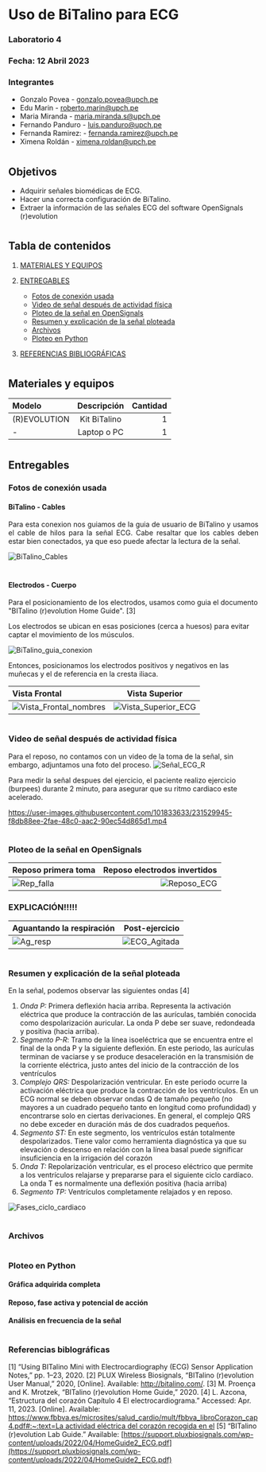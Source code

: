 # Uso de BiTalino para ECG

### Laboratorio 4

### Fecha: 12 Abril 2023

### Integrantes
* Gonzalo Povea - gonzalo.povea@upch.pe
* Edu Marin - roberto.marin@upch.pe
* Maria Miranda - maria.miranda.s@upch.pe
* Fernando Panduro - luis.panduro@upch.pe 
* Fernanda Ramirez: - fernanda.ramirez@upch.pe
* Ximena Roldán - ximena.roldan@upch.pe
 
#
## Objetivos
* Adquirir señales biomédicas de ECG.
* Hacer una correcta configuración de BiTalino.
* Extraer la información de las señales ECG del software OpenSignals (r)evolution

#

## Tabla de contenidos

1. [MATERIALES Y EQUIPOS](https://github.com/EduMV/ISB-G3/blob/main/Documentaci%C3%B3n/L4%20BiTalino%20ECG/L4_ECG.md#materiales-y-equipos)

2. [ENTREGABLES](https://github.com/EduMV/ISB-G3/blob/main/Documentaci%C3%B3n/L4%20BiTalino%20ECG/L4_ECG.md#entregables)

    * [Fotos de conexión usada](https://github.com/EduMV/ISB-G3/blob/main/Documentaci%C3%B3n/L4%20BiTalino%20ECG/L4_ECG.md#fotos-de-conexi%C3%B3n-usada)
    * [Video de señal después de actividad física](https://github.com/EduMV/ISB-G3/blob/main/Documentaci%C3%B3n/L4%20BiTalino%20ECG/L4_ECG.md#video-de-se%C3%B1al-en-silencio-el%C3%A9ctrico-o-reposo)
    * [Ploteo de la señal en OpenSignals](https://github.com/EduMV/ISB-G3/blob/main/Documentaci%C3%B3n/L4%20BiTalino%20ECG/L4_ECG.md#ploteo-de-la-se%C3%B1al-en-opensignals)
    * [Resumen y explicación de la señal ploteada](https://github.com/EduMV/ISB-G3/blob/main/Documentaci%C3%B3n/L4%20BiTalino%20ECG/L4_ECG.md#resumen-y-explicaci%C3%B3n-de-la-se%C3%B1al-ploteada)
    * [Archivos](https://github.com/EduMV/ISB-G3/blob/main/Documentaci%C3%B3n/L4%20BiTalino%20ECG/L4_ECG.md#archivos)
    * [Ploteo en Python](https://github.com/EduMV/ISB-G3/blob/main/Documentaci%C3%B3n/L4%20BiTalino%20ECG/L4_ECG.md#ploteo-en-python)

3. [REFERENCIAS BIBLIOGRÁFICAS](https://github.com/EduMV/ISB-G3/blob/main/Documentaci%C3%B3n/L4%20BiTalino%20ECG/L4_ECG.md#referencias-biblogr%C3%A1ficas)

#
## Materiales y equipos

| Modelo | Descripción | Cantidad |
| :---         |     :---:      |          ---: |
| (R)EVOLUTION   | Kit BiTalino     | 1    |
| -     | Laptop o PC       | 1      |

#
## Entregables


### Fotos de conexión usada

#### BiTalino - Cables
<p align="justify">Para esta conexion nos guiamos de la guia de usuario de BiTalino y usamos el cable de hilos para la señal ECG.
Cabe resaltar que los cables deben estar bien conectados, ya que eso puede afectar la lectura de la señal. </p>

![BiTalino_Cables](https://user-images.githubusercontent.com/101833633/231526748-466001e1-cd68-4bbe-9241-2360801a1a27.jpg)



#
#### Electrodos - Cuerpo

Para el posicionamiento de los electrodos, usamos como guia el documento "BITalino (r)evolution Home Guide". [3]

Los electrodos se ubican en esas posiciones (cerca a huesos) para evitar captar el movimiento de los músculos.

![BiTalino_guia_conexion](https://user-images.githubusercontent.com/101833633/231528251-4b7a1e8a-0da4-4af1-9bdc-7c9ee8793f3b.png)

Entonces, posicionamos los electrodos positivos y negativos en las muñecas y el de referencia en la cresta iliaca.

|   Vista Frontal | Vista Superior |
| :---         |     :---:      |
|  ![Vista_Frontal_nombres](https://user-images.githubusercontent.com/101833633/231528863-8773ec5a-b523-4d4f-a9d1-9a6be0dde8bc.jpg)  |    ![Vista_Superior_ECG](https://user-images.githubusercontent.com/101833633/231528901-c54d7486-4f94-4764-a065-ddda56eddc25.jpg)  |
    


#
### Video de señal después de actividad física

Para el reposo, no contamos con un video de la toma de la señal, sin embargo, adjuntamos una foto del proceso.
![Señal_ECG_R](https://user-images.githubusercontent.com/101833633/231530311-87a5de4a-0d3a-488f-9e4f-16aca5d80480.jpg)


Para medir la señal despues del ejercicio, el paciente realizo ejercicio (burpees) durante 2 minuto, para asegurar que su ritmo cardiaco este acelerado.

https://user-images.githubusercontent.com/101833633/231529945-f8db88ee-2fae-48c0-aac2-90ec54d865d1.mp4



#



#
### Ploteo de la señal en OpenSignals
| Reposo primera toma | Reposo electrodos invertidos |
| :---         |       ---: |
| ![Rep_falla](https://user-images.githubusercontent.com/101833633/231533739-022c6741-6cc5-4309-8258-fc8a4b1ff357.jpg) | ![Reposo_ECG](https://user-images.githubusercontent.com/101833633/231533781-911559ac-7d96-4235-8a32-348fbe3f9d1b.jpg) 

### EXPLICACIÓN!!!!!

   
|      Aguantando la respiración | Post-ejercicio     |
| :---         |       ---: |
| ![Ag_resp](https://user-images.githubusercontent.com/101833633/231534957-fcd76388-b02a-4ffb-8795-9f750b401bcc.jpg) |![ECG_Agitada](https://user-images.githubusercontent.com/101833633/231535010-576ecdef-6f97-46ee-9f36-c5799d104a89.jpg)  |

   
#
### Resumen y explicación de la señal ploteada
En la señal, podemos observar las siguientes ondas [4]

1. *Onda P:* Primera deflexión hacia arriba. Representa la activación eléctrica que produce la contracción de las aurículas, también conocida como despolarización auricular. La onda P debe ser suave, redondeada y positiva (hacia arriba).
2. *Segmento P-R*: Tramo de la línea isoeléctrica que se encuentra entre el final de la onda P y la siguiente deflexión. En este periodo, las aurículas terminan de vaciarse y se produce desaceleración en la transmisión de la corriente eléctrica, justo antes del inicio de la contracción de los ventrículos
3. *Complejo QRS:* Despolarización ventricular. En este periodo ocurre la activación eléctrica que produce la contracción de los ventrículos. En un ECG normal se deben observar ondas Q de tamaño pequeño (no mayores a un cuadrado pequeño tanto en longitud como profundidad) y encontrarse solo en ciertas derivaciones. En general, el complejo QRS no debe exceder en duración más de dos cuadrados pequeños.
4. *Segmento ST:* En este segmento, los ventrículos están totalmente despolarizados. Tiene valor como herramienta diagnóstica ya que su elevación o descenso en relación con la línea basal puede significar insuficiencia en la irrigación del corazón
5. *Onda T:* Repolarización ventricular, es el proceso eléctrico que permite a los ventrículos relajarse y prepararse para el siguiente ciclo cardíaco. La onda T es normalmente una deflexión positiva (hacia arriba)
6. *Segmento TP:* Ventrículos completamente relajados y en reposo.


![Fases_ciclo_cardiaco](https://user-images.githubusercontent.com/89672526/231572623-14b1062d-7c16-4698-a4f1-126b2e973a98.jpeg)


#
### Archivos


#
### Ploteo en Python
#### Gráfica adquirida completa

#### Reposo, fase activa y potencial de acción


#### Análisis en frecuencia de la señal


#
### Referencias biblográficas
[1] “Using BITalino Mini with Electrocardiography (ECG) Sensor Application Notes,” pp. 1–23, 2020.
[2] PLUX Wireless Biosignals, “BITalino (r)evolution User Manual,” 2020, [Online]. Available: http://bitalino.com/.
[3] M. Proença and K. Mrotzek, “BITalino (r)evolution Home Guide,” 2020.
[4] L. Azcona, “Estructura del corazón Capítulo 4 El electrocardiograma.” Accessed: Apr. 11, 2023. [Online]. Available: [https://www.fbbva.es/microsites/salud_cardio/mult/fbbva_libroCorazon_cap4.pdf#:~:text=La actividad eléctrica del corazón recogida en el](https://www.fbbva.es/microsites/salud_cardio/mult/fbbva_libroCorazon_cap4.pdf#:~:text=La%20actividad%20el%C3%A9ctrica%20del%20coraz%C3%B3n%20recogida%20en%20el)
‌[5] “BITalino (r)evolution Lab Guide.” Available: [https://support.pluxbiosignals.com/wp-content/uploads/2022/04/HomeGuide2_ECG.pdf](https://support.pluxbiosignals.com/wp-content/uploads/2022/04/HomeGuide2_ECG.pdf)


